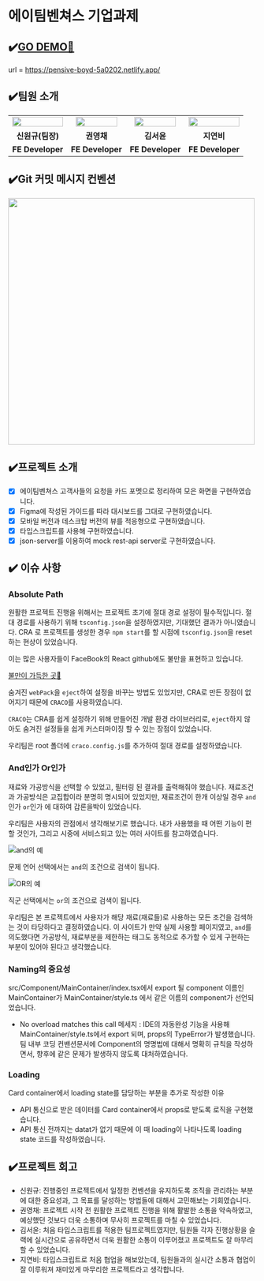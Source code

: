 # 에이팀벤쳐스 기업과제

## ✔️[GO DEMO🚀](https://pensive-boyd-5a0202.netlify.app/)

url = https://pensive-boyd-5a0202.netlify.app/



## ✔️팀원 소개

<table align="center">
<tr>
<td align="center"><a href="https://github.com/WongueShin"><img src="https://media.vlpt.us/images/yeonbee/post/a3b02f02-0826-4cc9-b63e-9ddce5fbd857/wongyu.jpg" width="100%" /></a></td>
<td align="center"><a href="https://github.com/zerochae"><img src="https://avatars.githubusercontent.com/u/84373490?v=4" width="90%" /></a></td>
<td align="center"><a href="https://github.com/yunred"><img src="https://avatars.githubusercontent.com/u/84527643?v=4" width="90%" /></a></td>
<td align="center"><a href="https://github.com/jyb1798"><img src="https://avatars.githubusercontent.com/u/64634495?s=400&u=3da5cb5a3ff4338da83a58a23df0608da5092ddc&v=4" width="100%" /></a></td>
</tr>
<tr>
<td align="center"><b>신원규(팀장)</b></td>
<td align="center"><b>권영채</b></td>
<td align="center"><b>김서윤</b></td>
<td align="center"><b>지연비</b></td>
</tr>
<tr>
<td align="center"><b>FE Developer</b></td>
<td align="center"><b>FE Developer</b></td>
<td align="center"><b>FE Developer</b></td>
<td align="center"><b>FE Developer</b></td>
</tr>
</table>

## ✔️Git 커밋 메시지 컨벤션
<img src="https://user-images.githubusercontent.com/84527643/152975733-0e6d3063-9bba-4fe7-a237-371427a56eea.png" width="500"/>

## ✔️프로젝트 소개

- [x] 에이팀벤쳐스 고객사들의 요청을 카드 포멧으로 정리하여 모은 화면을 구현하였습니다.
- [x] Figma에 작성된 가이드를 따라 대시보드를 그대로 구현하였습니다.
- [x] 모바일 버전과 데스크탑 버전의 뷰를 적응형으로 구현하였습니다.
- [x] 타입스크립트를 사용해 구현하였습니다.
- [x] json-server를 이용하여 mock rest-api server로 구현하였습니다.

## ✔️ 이슈 사항

### Absolute Path

원활한 프로젝트 진행을 위해서는 프로젝트 초기에 절대 경로 설정이 필수적입니다. 절대 경로를 사용하기 위해 `tsconfig.json`을 설정하였지만, 기대했던 결과가 아니였습니다. CRA 로 프로젝트를 생성한 경우 `npm start`를 할 시점에  `tsconfig.json`을 reset하는 현상이 있었습니다.

이는 많은 사용자들이 FaceBook의 React github에도 불만을 표현하고 있습니다.

[불만이 가득한 곳🚀](https://github.com/facebook/create-react-app/issues/8909)

숨겨진 `webPack`을 `eject`하여 설정을 바꾸는 방법도 있었지만, CRA로 만든 장점이 없어지기 때문에 `CRACO`를 사용하였습니다.

`CRACO`는 CRA를 쉽게 설정하기 위해 만들어진 개발 환경 라이브러리로, `eject`하지 않아도 숨겨진 설정들을 쉽게 커스터마이징 할 수 있는 장점이 있었습니다.

우리팀은 root 폴더에 `craco.config.js`를 추가하여 절대 경로를 설정하였습니다.

### And인가 Or인가

재료와 가공방식을 선택할 수 있었고, 필터링 된 결과를 출력해줘야 했습니다. 재료조건과 가공방식은 교집합이라 분명히 명시되어 있었지만, 재료조건이 한개 이상일 경우 `and`인가 `or`인가 에 대하여 갑론을박이 있었습니다. 

우리팀은 사용자의 관점에서 생각해보기로 했습니다. 내가 사용했을 때 어떤 기능이 편할 것인가, 그리고 시중에 서비스되고 있는 여러 사이트를 참고하였습니다. 

![and의 예](https://user-images.githubusercontent.com/84373490/152965249-7497d626-ba2f-4198-9d14-f4aed55060fb.jpg)

문제 언어 선택에서는 `and`의 조건으로 검색이 됩니다. 

![OR의 예](https://user-images.githubusercontent.com/84373490/152969156-705e2799-9ef0-4361-9e77-4427fc1a4352.jpg)

직군 선택에서는 `or`의 조건으로 검색이 됩니다.

우리팀은 본 프로젝트에서 사용자가 해당 재료(재료들)로 사용하는 모든 조건을 검색하는 것이 타당하다고 결정하였습니다. 이 사이트가 만약 실제 사용할 페이지였고, `and`를 의도했다면 가공방식, 재료부분을 제한하는 태그도 동적으로 추가할 수 있게 구현하는 부분이 있어야 된다고 생각했습니다.


### Naming의 중요성 

src/Component/MainContainer/index.tsx에서 export 될 component 이름인 MainContainer가 MainContainer/style.ts 에서 같은 이름의 component가 선언되었습니다.

- No overload matches this call 메세지 : IDE의 자동완성 기능을 사용해 MainContainer/style.ts에서 export 되며, props의 TypeError가 발생했습니다. 팀 내부 코딩 컨밴션문서에 Component의 명명법에 대해서 명확히 규칙을 작성하면서, 향후에 같은 문제가 발생하지 않도록 대처하였습니다. 

### Loading

Card container에서 loading state를 담당하는 부분을 추가로 작성한 이유

- API 통신으로 받은 데이터를 Card container에서 props로 받도록 로직을 구현했습니다.
- API 통신 전까지는 datat가 없기 때문에 이 때 loading이 나타나도록 loading state 코드를 작성하였습니다.

## ✔️프로젝트 회고

- 신원규: 진행중인 프로젝트에서 일정한 컨벤션을 유지하도록 조직을 관리하는 부분에 대한 중요성과, 그 목표를 달성하는 방법들에 대해서 고민해보는 기회였습니다.
- 권영채: 프로젝트 시작 전 원활한 프로젝트 진행을 위해 활발한 소통을 약속하였고, 예상했던 것보다 더욱 소통하며 무사히 프로젝트를 마칠 수 있었습니다.
- 김서윤: 처음 타입스크립트를 적용한 팀프로젝트였지만, 팀원들 각자 진행상황을 슬랙에 실시간으로 공유하면서 더욱 원활한 소통이 이루어졌고 프로젝트도 잘 마무리할 수 있었습니다. 
- 지연비: 타입스크립트로 처음 협업을 해보았는데, 팀원들과의 실시간 소통과 협업이 잘 이루워져 재미있게 마무리한 프로젝트라고 생각합니다.
